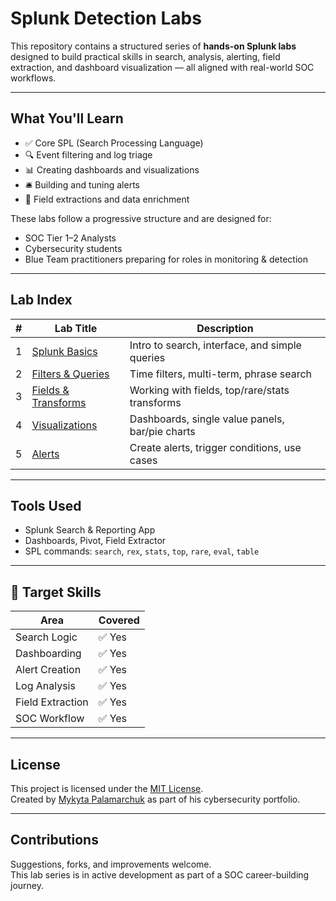 # Splunk Detection Labs

This repository contains a structured series of **hands-on Splunk labs** designed to build practical skills in search, analysis, alerting, field extraction, and dashboard visualization — all aligned with real-world SOC workflows.

---

## What You'll Learn

- ✅ Core SPL (Search Processing Language)
- 🔍 Event filtering and log triage
- 📊 Creating dashboards and visualizations
- 🛎️ Building and tuning alerts
- 🔐 Field extractions and data enrichment

These labs follow a progressive structure and are designed for:
- SOC Tier 1–2 Analysts
- Cybersecurity students
- Blue Team practitioners preparing for roles in monitoring & detection

---

## Lab Index

| # | Lab Title                    | Description |
|--:|------------------------------|-------------|
| 1 | [Splunk Basics](labs/01_splunk_basics.md) | Intro to search, interface, and simple queries |
| 2 | [Filters & Queries](labs/02_filters_and_queries.md) | Time filters, multi-term, phrase search |
| 3 | [Fields & Transforms](labs/03_fields_and_transforms.md) | Working with fields, top/rare/stats transforms |
| 4 | [Visualizations](labs/04_visualizations.md) | Dashboards, single value panels, bar/pie charts |
| 5 | [Alerts](labs/05_alerts.md) | Create alerts, trigger conditions, use cases |

---

## Tools Used

- Splunk Search & Reporting App
- Dashboards, Pivot, Field Extractor
- SPL commands: `search`, `rex`, `stats`, `top`, `rare`, `eval`, `table`

---

## 📌 Target Skills

| Area             | Covered |
|------------------|---------|
| Search Logic     | ✅ Yes  |
| Dashboarding     | ✅ Yes  |
| Alert Creation   | ✅ Yes  |
| Log Analysis     | ✅ Yes  |
| Field Extraction | ✅ Yes  |
| SOC Workflow     | ✅ Yes  |

---

## License

This project is licensed under the [MIT License](LICENSE).  
Created by [Mykyta Palamarchuk](https://github.com/mustangrim) as part of his cybersecurity portfolio.

---

## Contributions

Suggestions, forks, and improvements welcome.  
This lab series is in active development as part of a SOC career-building journey.
